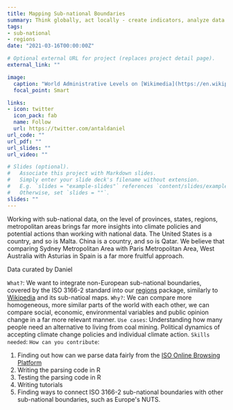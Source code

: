 ```yaml
---
title: Mapping Sub-national Boundaries
summary: Think globally, act locally - create indicators, analyze data below national level.
tags:
- sub-national
- regions
date: "2021-03-16T00:00:00Z"

# Optional external URL for project (replaces project detail page).
external_link: ""

image:
  caption: "World Administrative Levels on [Wikimedia](https://en.wikipedia.org/wiki/Administrative_division#/media/File:World_administrative_levels.png)"
  focal_point: Smart

links:
- icon: twitter
  icon_pack: fab
  name: Follow
  url: https://twitter.com/antaldaniel
url_code: ""
url_pdf: ""
url_slides: ""
url_video: ""

# Slides (optional).
#   Associate this project with Markdown slides.
#   Simply enter your slide deck's filename without extension.
#   E.g. `slides = "example-slides"` references `content/slides/example-slides.md`.
#   Otherwise, set `slides = ""`.
slides: ""
---
```


Working with sub-national data, on the level of provinces, states, regions, metropolitan areas brings far more insights into climate policies and potential actions than working with national data. The United States is a country, and so is Malta.  China is a country, and so is Qatar. We believe that comparing Sydney Metropolitan Area with Paris Metropolitan Area, West Australia with Asturias in Spain is a far more fruitful approach.

Data curated by Daniel
 
`What?`:  We want to integrate non-European sub-national boundaries, covered by the ISO 3166-2 standard into our [regions](https://regions.dataobservatory.eu/) package, similarly to [Wikipedia](https://en.wikipedia.org/wiki/ISO_3166-2) and its sub-natioal maps. 
`Why?`:  We can compare more homogeneous, more similar parts of the world with each other, we can compare social, economic, environmental variables and public opinion change in a far more relevant manner.
`Use cases`:  Understanding how many people need an alternative to living from coal mining.  Political dynamics of accepting climate change policies and individual climate action. 
`Skills needed`: 
`How can you contribute`: 
1. Finding out how can we parse data fairly from the [ISO Online Browsing Platform](https://www.iso.org/obp/ui/#iso:code:3166:ZW)
2. Writing the parsing code in R
3. Testing the parsing code in R
4. Writing tutorials
5. Finding ways to connect ISO 3166-2 sub-national boundaries with other sub-national boundaries, such as Europe's NUTS.

